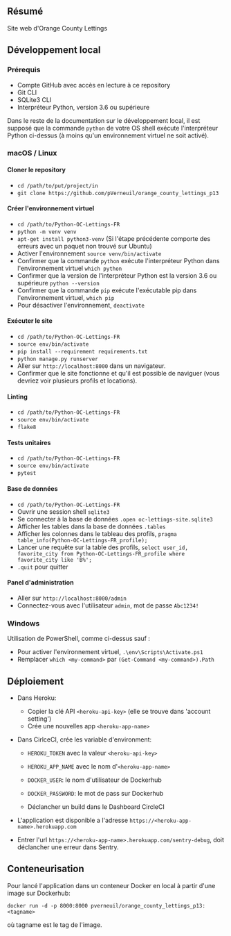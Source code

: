 ## Résumé

Site web d'Orange County Lettings

## Développement local

### Prérequis

- Compte GitHub avec accès en lecture à ce repository
- Git CLI
- SQLite3 CLI
- Interpréteur Python, version 3.6 ou supérieure

Dans le reste de la documentation sur le développement local, il est supposé que la commande `python` de votre OS shell exécute l'interpréteur Python ci-dessus (à moins qu'un environnement virtuel ne soit activé).

### macOS / Linux

#### Cloner le repository

- `cd /path/to/put/project/in`
- `git clone https://github.com/pVerneuil/orange_county_lettings_p13`

#### Créer l'environnement virtuel

- `cd /path/to/Python-OC-Lettings-FR`
- `python -m venv venv`
- `apt-get install python3-venv` (Si l'étape précédente comporte des erreurs avec un paquet non trouvé sur Ubuntu)
- Activer l'environnement `source venv/bin/activate`
- Confirmer que la commande `python` exécute l'interpréteur Python dans l'environnement virtuel
`which python`
- Confirmer que la version de l'interpréteur Python est la version 3.6 ou supérieure `python --version`
- Confirmer que la commande `pip` exécute l'exécutable pip dans l'environnement virtuel, `which pip`
- Pour désactiver l'environnement, `deactivate`

#### Exécuter le site

- `cd /path/to/Python-OC-Lettings-FR`
- `source env/bin/activate`
- `pip install --requirement requirements.txt`
- `python manage.py runserver`
- Aller sur `http://localhost:8000` dans un navigateur.
- Confirmer que le site fonctionne et qu'il est possible de naviguer (vous devriez voir plusieurs profils et locations).

#### Linting

- `cd /path/to/Python-OC-Lettings-FR`
- `source env/bin/activate`
- `flake8`

#### Tests unitaires

- `cd /path/to/Python-OC-Lettings-FR`
- `source env/bin/activate`
- `pytest`

#### Base de données

- `cd /path/to/Python-OC-Lettings-FR`
- Ouvrir une session shell `sqlite3`
- Se connecter à la base de données `.open oc-lettings-site.sqlite3`
- Afficher les tables dans la base de données `.tables`
- Afficher les colonnes dans le tableau des profils, `pragma table_info(Python-OC-Lettings-FR_profile);`
- Lancer une requête sur la table des profils, `select user_id, favorite_city from
  Python-OC-Lettings-FR_profile where favorite_city like 'B%';`
- `.quit` pour quitter

#### Panel d'administration

- Aller sur `http://localhost:8000/admin`
- Connectez-vous avec l'utilisateur `admin`, mot de passe `Abc1234!`

### Windows

Utilisation de PowerShell, comme ci-dessus sauf :

- Pour activer l'environnement virtuel, `.\env\Scripts\Activate.ps1`
- Remplacer `which <my-command>` par `(Get-Command <my-command>).Path`
  
## Déploiement

- Dans Heroku:
  - Copier la clé API `<heroku-api-key>` (elle se trouve dans 'account setting')
  - Crée une nouvelles app `<heroku-app-name>`
- Dans CirlceCI, crée les variable d'environment:
  - `HEROKU_TOKEN` avec la valeur `<heroku-api-key>`
  - `HEROKU_APP_NAME` avec le nom d'`<heroku-app-name>`
  - `DOCKER_USER`: le nom d'utilisateur de Dockerhub
  - `DOCKER_PASSWORD`: le mot de pass sur Dockerhub
  
  - Déclancher un build dans le Dashboard CircleCI
- L'application est  disponible a l'adresse `https://<heroku-app-name>.herokuapp.com`

- Entrer l'url `https://<heroku-app-name>.herokuapp.com/sentry-debug`, doit déclancher une erreur dans Sentry.

## Conteneurisation
Pour lancé l'application dans un conteneur Docker en local à partir d'une image sur Dockerhub:
```
docker run -d -p 8000:8000 pverneuil/orange_county_lettings_p13: <tagname>
```
où tagname est le tag de l'image.
